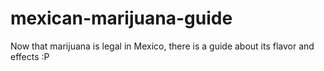 # mexican-marijuana-guide
Now that marijuana is legal in Mexico, there is a guide about its flavor and effects :P
